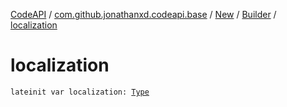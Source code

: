 [CodeAPI](../../../index.md) / [com.github.jonathanxd.codeapi.base](../../index.md) / [New](../index.md) / [Builder](index.md) / [localization](.)

# localization

`lateinit var localization: `[`Type`](http://docs.oracle.com/javase/6/docs/api/java/lang/reflect/Type.html)